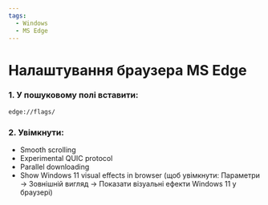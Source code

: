```yaml
---
tags:
  - Windows
  - MS Edge
---
```


# Налаштування браузера MS Edge

### 1. У пошуковому полі вставити:
```bash
edge://flags/
```

### 2. Увімкнути:
 - Smooth scrolling
 - Experimental QUIC protocol
 - Parallel downloading
 - Show Windows 11 visual effects in browser (щоб увімкнути: Параметри → Зовнішній вигляд → Показати візуальні ефекти Windows 11 у браузері)